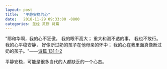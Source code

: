 ```yaml
---
layout: post
title:  "平静安稳的心"
date:   2018-11-29 09:33:00 -0800
categories: 圣经 灵修 诗篇
---
```


"耶和华啊，我的心不狂傲， 我的眼不高大； 重大和测不透的事， 我也不敢行。 我的心平稳安静， 好像断过奶的孩子在他母亲的怀中； 我的心在我里面真像断过奶的孩子。"——‭‭[诗篇‬ ‭131:1-2‬](http://bible.com/48/psa.131.1-2.cunpss-神)

平静安稳，可能是很多当代的人都缺乏的一个心态。